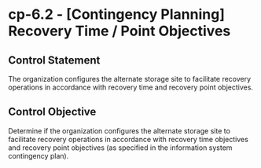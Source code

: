 # cp-6.2 - \[Contingency Planning\] Recovery Time / Point Objectives

## Control Statement

The organization configures the alternate storage site to facilitate recovery operations in accordance with recovery time and recovery point objectives.

## Control Objective

Determine if the organization configures the alternate storage site to facilitate recovery operations in accordance with recovery time objectives and recovery point objectives (as specified in the information system contingency plan).
